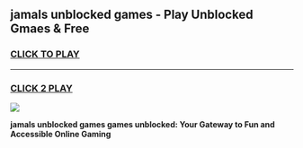
## jamals unblocked games - Play Unblocked Gmaes & Free
<h3>
<a href="https://premium.freeplayer.one?title=jamals_unblocked_games&ref=19F">CLICK TO PLAY</a></h3>
<hr>

<h3>
<a href="https://premium.freeplayer.one?title=jamals_unblocked_games&ref=19F">CLICK 2 PLAY</a>
  
</h3>

<a href="https://premium.freeplayer.one?title=jamals_unblocked_games&ref=19F/"><img src="https://clearcache.store/games.png"></a>


**jamals unblocked games games unblocked: Your Gateway to Fun and Accessible Online Gaming**
